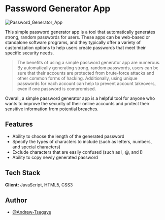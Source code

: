 # Password Generator App

![Password_Generator_App](https://i.imgur.com/F0QSrTz.png)

This simple password generator app is a tool that automatically generates strong, random passwords for users. These apps can be web-based or standalone software programs, and they typically offer a variety of customization options to help users create passwords that meet their specific security needs.

> The benefits of using a simple password generator app are numerous. By automatically generating strong, random passwords, users can be sure that their accounts are protected from brute-force attacks and other common forms of hacking. Additionally, using unique passwords for each account can help to prevent account takeovers, even if one password is compromised.

Overall, a simple password generator app is a helpful tool for anyone who wants to improve the security of their online accounts and protect their sensitive information from potential breaches.

## Features

- Ability to choose the length of the generated password
- Specify the types of characters to include (such as letters, numbers, and special characters)
- Exclude characters that are easily confused (such as l, @, and I)
- Ability to copy newly generated password

## Tech Stack

**Client:** JavaScript, HTML5, CSS3

## Author

- [@Andrew-Tsegaye](https://www.github.com/Andrew-Tsegaye)
